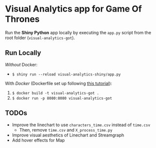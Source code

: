 # Visual Analytics app for Game Of Thrones

Run the **Shiny Python** app locally by executing the `app.py` script from the root folder (`visual-analytics-got`).

## Run Locally

*Without* Docker:
- `$ shiny run --reload visual-analytics-shiny/app.py`

With *Docker* (Dockerfile set up following [this tutorial](https://hosting.analythium.io/containerizing-shiny-for-python-and-shinylive-applications/)):
1. `$ docker build -t visual-analytics-got .`
2. `$ docker run -p 8080:8080 visual-analytics-got`

## TODOs

- Improve the linechart to use `characters_time.csv` instead of `time.csv`
    - Then, remove `time.csv` and `X_process_time.py`
- Improve visual aesthetics of Linechart and Streamgraph
- Add hover effects for Map
